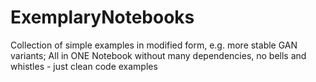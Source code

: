 # ExemplaryNotebooks
Collection of simple examples in modified form, e.g. more stable GAN variants; All in ONE Notebook without many dependencies, no bells and whistles - just clean code examples
